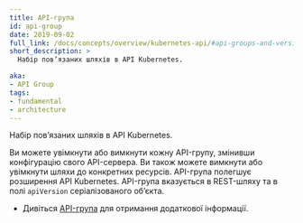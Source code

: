 ```yaml
---
title: API-група
id: api-group
date: 2019-09-02
full_link: /docs/concepts/overview/kubernetes-api/#api-groups-and-versioning
short_description: >
  Набір повʼязаних шляхів в API Kubernetes.

aka:
- API Group
tags:
- fundamental
- architecture
---
```


Набір повʼязаних шляхів в API Kubernetes.

<!--more-->

Ви можете увімкнути або вимкнути кожну API-групу, змінивши конфігурацію свого API-сервера. Ви також можете вимкнути або увімкнути шляхи до конкретних ресурсів. API-група полегшує розширення API Kubernetes. API-група вказується в REST-шляху та в полі `apiVersion` серіалізованого обʼєкта.

* Дивіться [API-група](/docs/concepts/overview/kubernetes-api/#api-groups-and-versioning) для отримання додаткової інформації.
